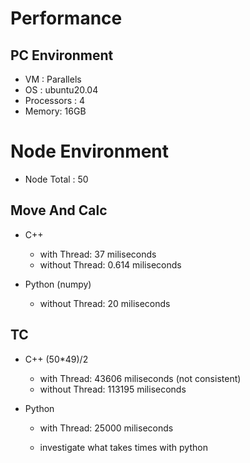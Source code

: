 # Performance

## PC Environment
- VM : Parallels
- OS : ubuntu20.04
- Processors : 4
- Memory: 16GB

# Node Environment
- Node Total : 50 

## Move And Calc
- C++
    - with Thread: 37 miliseconds
    - without Thread: 0.614 miliseconds

- Python (numpy)
    - without Thread: 20 miliseconds

## TC
- C++ (50*49)/2
    - with Thread: 43606 miliseconds (not consistent)
    - without Thread: 113195 miliseconds

- Python
    - with Thread: 25000 miliseconds

    - investigate what takes times with python